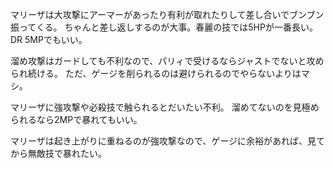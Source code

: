 マリーザは大攻撃にアーマーがあったり有利が取れたりして差し合いでブンブン振ってくる。
ちゃんと差し返しするのが大事。春麗の技では5HPが一番長い。DR 5MPでもいい。

溜め攻撃はガードしても不利なので、パリィで受けるならジャストでないと攻められ続ける。
ただ、ゲージを削られるのは避けられるのでやらないよりはマシ。

マリーザに強攻撃や必殺技で触られるとだいたい不利。
溜めてないのを見極められるなら2MPで暴れてもいい。

マリーザは起き上がりに重ねるのが強攻撃なので、ゲージに余裕があれば、見てから無敵技で暴れたい。
